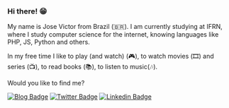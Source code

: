 ### Hi there! 😁

My name is Jose Victor from Brazil (🇧🇷). I am currently studying at IFRN, where I study computer science for the internet, knowing languages like PHP, JS, Python and others.

In my free time I like to play (and watch) (🎮), to watch movies (🎞️) and series (📺), to read books (📚), to listen to music(🎶).

Would you like to find me?

[![Blog Badge](https://img.shields.io/badge/Portifólio-Jvictor-black)](https://josevictoremiliano.github.io/meuportifolio/)
[![Twitter Badge](https://img.shields.io/badge/-Twitter-1ca0f1?style=flat-square&labelColor=1ca0f1&logo=twitter&logoColor=white)](https://twitter.com/j_victorms)
[![Linkedin Badge](https://img.shields.io/badge/-LinkedIn-blue?style=flat-square&logo=Linkedin&logoColor=white)](https://www.linkedin.com/in/jose-victor-83334073/)
